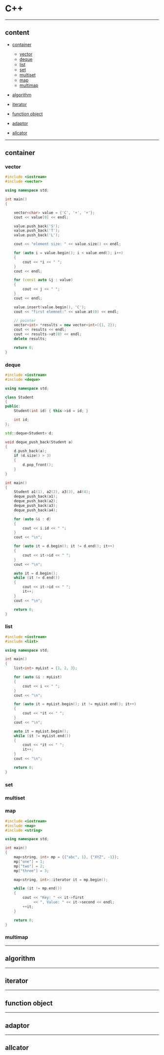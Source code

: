 # C++

---

## content

- [container](#container)
  - [vector](#vector)
  - [deque](#deque)
  - [list](#list)
  - [set](#set)
  - [multiset](#multiset)
  - [map](#map)
  - [multimap](#multimap)
- [algorithm](#algorithm)

- [iterator](#iterator)

- [function object](#function-object)

- [adaptor](#adaptor)

- [allcator](#allcator)

---

## container

### vector

```cpp
#include <iostream>
#include <vector>

using namespace std;

int main()
{

    vector<char> value = {'C', '+', '+'};
    cout << value[0] << endl;

    value.push_back('S');
    value.push_back('T');
    value.push_back('L');

    cout << "element size: " << value.size() << endl;

    for (auto i = value.begin(); i < value.end(); i++)
    {
        cout << *i << " ";
    }
    cout << endl;

    for (const auto &j : value)
    {
        cout << j << " ";
    }
    cout << endl;

    value.insert(value.begin(), 'C');
    cout << "first elemnet:" << value.at(0) << endl;

    // pointer
    vector<int> *results = new vector<int>({1, 2});
    cout << results << endl;
    cout << results->at(0) << endl;
    delete results;

    return 0;
}
```

### deque

```cpp
#include <iostream>
#include <deque>

using namespace std;

class Student
{
public:
    Student(int id) { this->id = id; }

    int id;
};

std::deque<Student> d;

void deque_push_back(Student a)
{
    d.push_back(a);
    if (d.size() > 3)
    {
        d.pop_front();
    }
}

int main()
{
    Student a1(1), a2(2), a3(3), a4(4);
    deque_push_back(a1);
    deque_push_back(a2);
    deque_push_back(a3);
    deque_push_back(a4);

    for (auto &i : d)
    {
        cout << i.id << " ";
    }
    cout << "\n";

    for (auto it = d.begin(); it != d.end(); it++)
    {
        cout << it->id << " ";
    }
    cout << "\n";

    auto it = d.begin();
    while (it != d.end())
    {
        cout << it->id << " ";
        it++;
    }
    cout << "\n";

    return 0;
}
```

### list

```cpp
#include <iostream>
#include <list>

using namespace std;

int main()
{
    list<int> myList = {1, 2, 3};

    for (auto &i : myList)
    {
        cout << i << " ";
    }
    cout << "\n";

    for (auto it = myList.begin(); it != myList.end(); it++)
    {
        cout << *it << " ";
    }
    cout << "\n";

    auto it = myList.begin();
    while (it != myList.end())
    {
        cout << *it << " ";
        it++;
    }
    cout << "\n";

    return 0;
}
```

### set

### multiset

### map

```cpp
#include <iostream>
#include <map>
#include <string>

using namespace std;

int main()
{
    map<string, int> mp = {{"abc", 1}, {"XYZ", -1}};
    mp["one"] = 1;
    mp["two"] = 2;
    mp["three"] = 3;

    map<string, int>::iterator it = mp.begin();

    while (it != mp.end())
    {
        cout << "Key: " << it->first
             << ", Value: " << it->second << endl;
        ++it;
    }

    return 0;
}
```

### multimap

---

## algorithm

---

## iterator

---

## function object

---

## adaptor

---

## allcator

